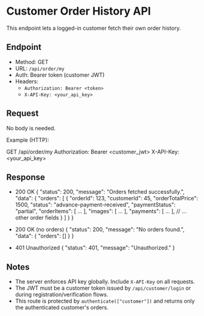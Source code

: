# Customer Order History API

This endpoint lets a logged-in customer fetch their own order history.

## Endpoint

- Method: GET
- URL: `/api/order/my`
- Auth: Bearer token (customer JWT)
- Headers:
  - `Authorization: Bearer <token>`
  - `X-API-Key: <your_api_key>`

## Request

No body is needed.

Example (HTTP):

GET /api/order/my
Authorization: Bearer <customer_jwt>
X-API-Key: <your_api_key>

## Response

- 200 OK
  {
    "status": 200,
    "message": "Orders fetched successfully.",
    "data": {
      "orders": [
        {
          "orderId": 123,
          "customerId": 45,
          "orderTotalPrice": 1500,
          "status": "advance-payment-received",
          "paymentStatus": "partial",
          "orderItems": [ ... ],
          "images": [ ... ],
          "payments": [ ... ],
          // ... other order fields
        }
      ]
    }
  }

- 200 OK (no orders)
  {
    "status": 200,
    "message": "No orders found.",
    "data": { "orders": [] }
  }

- 401 Unauthorized
  {
    "status": 401,
    "message": "Unauthorized."
  }

## Notes

- The server enforces API key globally. Include `X-API-Key` on all requests.
- The JWT must be a customer token issued by `/api/customer/login` or during registration/verification flows.
- This route is protected by `authenticate(["customer"])` and returns only the authenticated customer's orders.
